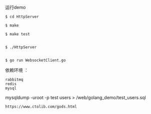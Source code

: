 运行demo

```
$ cd HttpServer

$ make

$ make test


$ ./HttpServer


$ go run WebsocketClient.go
```

依赖环境 ：

```
rabbitmq
redis
mysql
```


mysqldump -uroot -p test users > /web/golang_demo/test_users.sql

```
https://www.ctolib.com/gods.html
```

